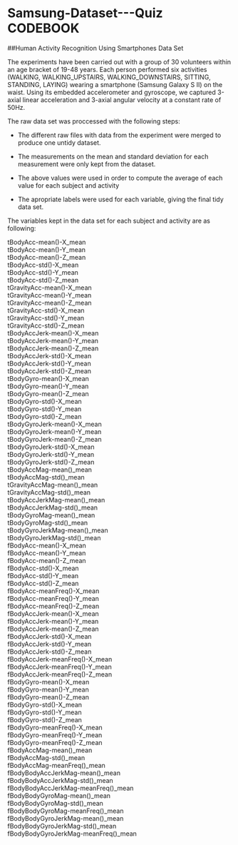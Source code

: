 # Samsung-Dataset---Quiz CODEBOOK

##Human Activity Recognition Using Smartphones Data Set

The experiments have been carried out with a group of 30 volunteers within an age bracket of 19-48 years. Each person performed six activities (WALKING, WALKING_UPSTAIRS, WALKING_DOWNSTAIRS, SITTING, STANDING, LAYING) wearing a smartphone (Samsung Galaxy S II) on the waist. Using its embedded accelerometer and gyroscope, we captured 3-axial linear acceleration and 3-axial angular velocity at a constant rate of 50Hz. 

The raw data set was proccessed with the following steps:

*  The different raw files with data from the experiment were merged to produce one untidy dataset.

*  The measurements on the mean and standard deviation for each measurement were only kept from the dataset.

*  The above values were used in order to compute the average of each value for each subject and activity

*  The apropriate labels were used for each variable, giving the final tidy data set.

The variables kept in the data set for each subject and activity are as following:

 tBodyAcc-mean()-X_mean  
 tBodyAcc-mean()-Y_mean  
 tBodyAcc-mean()-Z_mean  
 tBodyAcc-std()-X_mean  
 tBodyAcc-std()-Y_mean  
 tBodyAcc-std()-Z_mean  
 tGravityAcc-mean()-X_mean  
 tGravityAcc-mean()-Y_mean  
 tGravityAcc-mean()-Z_mean  
 tGravityAcc-std()-X_mean  
 tGravityAcc-std()-Y_mean  
 tGravityAcc-std()-Z_mean  
 tBodyAccJerk-mean()-X_mean  
 tBodyAccJerk-mean()-Y_mean  
 tBodyAccJerk-mean()-Z_mean  
 tBodyAccJerk-std()-X_mean  
 tBodyAccJerk-std()-Y_mean  
 tBodyAccJerk-std()-Z_mean  
 tBodyGyro-mean()-X_mean  
 tBodyGyro-mean()-Y_mean  
 tBodyGyro-mean()-Z_mean  
 tBodyGyro-std()-X_mean  
 tBodyGyro-std()-Y_mean  
 tBodyGyro-std()-Z_mean  
 tBodyGyroJerk-mean()-X_mean  
 tBodyGyroJerk-mean()-Y_mean  
 tBodyGyroJerk-mean()-Z_mean  
 tBodyGyroJerk-std()-X_mean  
 tBodyGyroJerk-std()-Y_mean  
 tBodyGyroJerk-std()-Z_mean  
 tBodyAccMag-mean()_mean  
 tBodyAccMag-std()_mean  
 tGravityAccMag-mean()_mean  
 tGravityAccMag-std()_mean  
 tBodyAccJerkMag-mean()_mean  
 tBodyAccJerkMag-std()_mean  
 tBodyGyroMag-mean()_mean  
 tBodyGyroMag-std()_mean  
 tBodyGyroJerkMag-mean()_mean  
 tBodyGyroJerkMag-std()_mean  
 fBodyAcc-mean()-X_mean  
 fBodyAcc-mean()-Y_mean  
 fBodyAcc-mean()-Z_mean  
 fBodyAcc-std()-X_mean  
 fBodyAcc-std()-Y_mean  
 fBodyAcc-std()-Z_mean  
 fBodyAcc-meanFreq()-X_mean  
 fBodyAcc-meanFreq()-Y_mean  
 fBodyAcc-meanFreq()-Z_mean  
 fBodyAccJerk-mean()-X_mean  
 fBodyAccJerk-mean()-Y_mean  
 fBodyAccJerk-mean()-Z_mean  
 fBodyAccJerk-std()-X_mean  
 fBodyAccJerk-std()-Y_mean  
 fBodyAccJerk-std()-Z_mean  
 fBodyAccJerk-meanFreq()-X_mean  
 fBodyAccJerk-meanFreq()-Y_mean  
 fBodyAccJerk-meanFreq()-Z_mean  
 fBodyGyro-mean()-X_mean  
 fBodyGyro-mean()-Y_mean  
 fBodyGyro-mean()-Z_mean  
 fBodyGyro-std()-X_mean  
 fBodyGyro-std()-Y_mean  
 fBodyGyro-std()-Z_mean  
 fBodyGyro-meanFreq()-X_mean  
 fBodyGyro-meanFreq()-Y_mean  
 fBodyGyro-meanFreq()-Z_mean  
 fBodyAccMag-mean()_mean  
 fBodyAccMag-std()_mean  
 fBodyAccMag-meanFreq()_mean  
 fBodyBodyAccJerkMag-mean()_mean  
 fBodyBodyAccJerkMag-std()_mean  
 fBodyBodyAccJerkMag-meanFreq()_mean  
 fBodyBodyGyroMag-mean()_mean  
 fBodyBodyGyroMag-std()_mean  
 fBodyBodyGyroMag-meanFreq()_mean  
 fBodyBodyGyroJerkMag-mean()_mean  
 fBodyBodyGyroJerkMag-std()_mean  
 fBodyBodyGyroJerkMag-meanFreq()_mean  